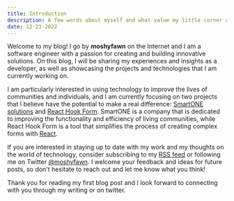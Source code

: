 ```yaml
---
title: Introduction
description: A few words about myself and what value my little corner of the Internet might bring you
date: 12-23-2022
---
```


Welcome to my blog! I go by **moshyfawn** on the Internet and I am a software engineer with a passion for creating and building innovative solutions. On this blog, I will be sharing my experiences and insights as a developer, as well as showcasing the projects and technologies that I am currently working on.

I am particularly interested in using technology to improve the lives of communities and individuals, and I am currently focusing on two projects that I believe have the potential to make a real difference: [SmartONE solutions](https://smart-one.ca/) and [React Hook Form](https://react-hook-form.com/). SmartONE is a company that is dedicated to improving the functionality and efficiency of living communities, while React Hook Form is a tool that simplifies the process of creating complex forms with [React](https://beta.reactjs.org/).

If you are interested in staying up to date with my work and my thoughts on the world of technology, consider subscribing to my [RSS feed](https://www.moshyfawn.dev/rss.xml) or following me on Twitter [@moshyfawn](https://twitter.com/moshyfawn). I welcome your feedback and ideas for future posts, so don't hesitate to reach out and let me know what you think!

Thank you for reading my first blog post and I look forward to connecting with you through my writing or on twitter.